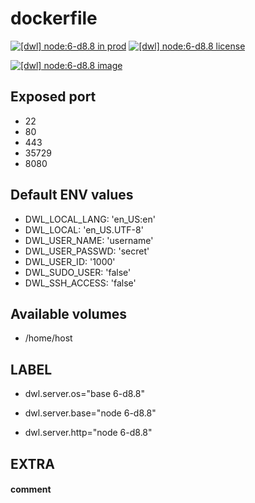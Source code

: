 # dockerfile

[![[dwl] node:6-d8.8 in prod][badge-shields]](https://hub.docker.com/r/davask/d-node/)
[![[dwl] node:6-d8.8 license][badge-license]](https://app.fossa.io/projects/git%2Bhttps%3A%2F%2Fgithub.com%2Fdavask%2Fd-node?ref=badge_shield)

[![[dwl] node:6-d8.8 image][badge-docker]](https://hub.docker.com/r/davask/d-node/)

[badge-docker]: https://dockeri.co/image/davask/d-node "[dwl] node:6-d8.8 image"
[badge-shields]: https://img.shields.io/badge/davask%2Fd--node-env_prod-brightgreen.svg?style=flat "[dwl] node:6-d8.8 in prod"
[badge-license]: https://img.shields.io/badge/davask%2Fd--node-license_MIT-brightgreen.svg?style=flat "[dwl] node:6-d8.8 license"

## Exposed port

- 22
- 80
- 443
- 35729
- 8080
## Default ENV values

- DWL_LOCAL_LANG: 'en_US:en'
- DWL_LOCAL: 'en_US.UTF-8'
- DWL_USER_NAME: 'username'
- DWL_USER_PASSWD: 'secret'
- DWL_USER_ID: '1000'
- DWL_SUDO_USER: 'false'
- DWL_SSH_ACCESS: 'false'
## Available volumes

- /home/host
## LABEL

- dwl.server.os="base 6-d8.8"

- dwl.server.base="node 6-d8.8"

- dwl.server.http="node 6-d8.8"

## EXTRA

#### comment

